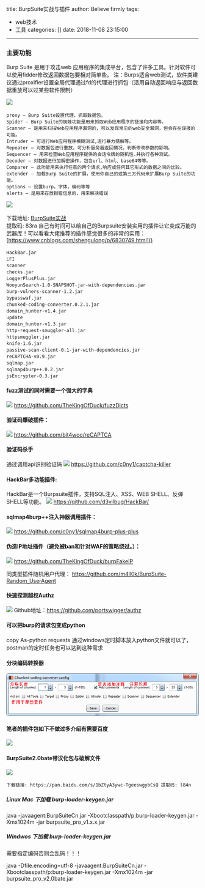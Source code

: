 title: BurpSuite实战与插件
author: Believe firmly
tags:
  - web技术
  - 工具
categories: []
date: 2018-11-08 23:15:00
---
### 主要功能

Burp Suite 是用于攻击web 应用程序的集成平台，包含了许多工具。针对软件可以使用fidder修改返回数据包要相对简单些。
注：Burps适合web测试，软件类建议通过proxifier设置全局代理通过fd的代理进行抓包（活用自动返回响应与返回数据重放可以过某些软件限制）
<!--more-->
![](2.png)
 ```
proxy – Burp Suite设置代理，抓取数据包。
Spider – Burp Suite的蜘蛛功能是用来抓取Web应用程序的链接和内容等。
Scanner – 是用来扫描Web应用程序漏洞的，可以发现常见的web安全漏洞，但会存在误报的可能。
Intruder – 可进行Web应用程序模糊测试,进行暴力猜解等。
Repeater – 对数据包进行重放，可分析服务器返回情况，判断修改参数的影响。
Sequencer – 用来检查Web应用程序提供的会话令牌的随机性.并执行各种测试。
Decoder – 对数据进行加解密操作，包含url、html、base64等等。
Comparer – 此功能用来执行任意的两个请求,响应或任何其它形式的数据之间的比较。
extender – 加载Burp Suite的扩展，使用你自己的或第三方代码来扩展Burp Suite的功能。
options – 设置burp，字体，编码等等
alerts – 是用来存放报错信息的，用来解决错误
```
![](1.png)

下载地址: [BurpSuite实战](https://pan.baidu.com/s/1n3Kkgcf-iJjl-kc2jgE3_A)<br> 提取码: 83ra
自己有时间可以给自己的Burpsuite安装实用的插件让它变成万能的武器库！可以看看大佬推荐的插件感觉很多的非常的实用：
[https://www.cnblogs.com/shengulong/p/6830749.html]()

<code class="hljs css"><span class="hljs-selector-tag">HackBar</span><span class="hljs-selector-class">.jar</span>
<span class="hljs-selector-tag">LFI</span> <span class="hljs-selector-tag">scanner</span> <span class="hljs-selector-tag">checks</span><span class="hljs-selector-class">.jar</span>
<span class="hljs-selector-tag">LoggerPlusPlus</span><span class="hljs-selector-class">.jar</span>
<span class="hljs-selector-tag">WooyunSearch-1</span><span class="hljs-selector-class">.0-SNAPSHOT-jar-with-dependencies</span><span class="hljs-selector-class">.jar</span>
<span class="hljs-selector-tag">burp-vulners-scanner-1</span><span class="hljs-selector-class">.2</span><span class="hljs-selector-class">.jar</span>
<span class="hljs-selector-tag">bypasswaf</span><span class="hljs-selector-class">.jar</span>
<span class="hljs-selector-tag">chunked-coding-converter</span><span class="hljs-selector-class">.0</span><span class="hljs-selector-class">.2</span><span class="hljs-selector-class">.1</span><span class="hljs-selector-class">.jar</span>
<span class="hljs-selector-tag">domain_hunter-v1</span><span class="hljs-selector-class">.4</span><span class="hljs-selector-class">.jar</span>	<span class="hljs-selector-tag">update</span> <span class="hljs-selector-tag">domain_hunter-v1</span><span class="hljs-selector-class">.3</span><span class="hljs-selector-class">.jar</span>
<span class="hljs-selector-tag">http-request-smuggler-all</span><span class="hljs-selector-class">.jar</span>
<span class="hljs-selector-tag">httpsmuggler</span><span class="hljs-selector-class">.jar</span>
<span class="hljs-selector-tag">knife-1</span><span class="hljs-selector-class">.6</span><span class="hljs-selector-class">.jar</span>
<span class="hljs-selector-tag">passive-scan-client-0</span><span class="hljs-selector-class">.1-jar-with-dependencies</span><span class="hljs-selector-class">.jar</span>
<span class="hljs-selector-tag">reCAPTCHA-v0</span><span class="hljs-selector-class">.9</span><span class="hljs-selector-class">.jar</span>
<span class="hljs-selector-tag">sqlmap</span><span class="hljs-selector-class">.jar</span>
<span class="hljs-selector-tag">sqlmap4burp</span>++<span class="hljs-selector-class">.0</span><span class="hljs-selector-class">.2</span><span class="hljs-selector-class">.jar</span>
<span class="hljs-selector-tag">jsEncrypter-0</span><span class="hljs-selector-class">.3</span><span class="hljs-selector-class">.jar</span></code>


#### fuzz测试的同时需要一个强大的字典
![](https://i.niupic.com/images/2020/01/02/6d3S.jpg)
https://github.com/TheKingOfDuck/fuzzDicts


#### 验证码爆破插件：
![](https://github.com/bit4woo/reCAPTCHA/raw/master/doc/screenshot.png)
https://github.com/bit4woo/reCAPTCA
#### 验证码杀手
通过调用api识别验证码
![](https://github.com/c0ny1/captcha-killer/raw/master/doc/captcha-killer.png)
https://github.com/c0ny1/captcha-killer
#### HackBar多功能插件:
HackBar是一个Burpsuite插件，支持SQL注入、XSS、WEB SHELL、反弹SHELL等功能。
![](https://www.uedbox.com/wp-content/uploads/2019/07/HackBar.gif)
https://github.com/d3vilbug/HackBar/
#### sqlmap4burp++注入神器调用插件：
![](https://www.uedbox.com/wp-content/uploads/2019/09/sqlmap4burpui.png)
 https://github.com/c0ny1/sqlmap4burp-plus-plus
#### 伪造IP地址插件（避免被ban和针对WAF的策略绕过。）：  
![](https://github.com/TheKingOfDuck/BurpFakeIP/raw/master/images/15597193222287.png)
https://github.com/TheKingOfDuck/burpFakeIP

同类型插件随机用户代理：
https://github.com/m4ll0k/BurpSuite-Random_UserAgent
####  快速探测越权Authz 
![](https://vulkey.oss-cn-hangzhou.aliyuncs.com/2019-06-27/15596409209407.jpg)
Github地址：https://github.com/portswigger/authz

#### 可以把burp的请求包变成python
copy As-python requests
通过windows定时脚本放入python文件就可以了，postman的定时任务也可以达到这种需求
#### 分块编码转换器
![](https://github.com/c0ny1/chunked-coding-converter/raw/master/doc/config.png)
#### 笔者的插件包如下不做过多介绍有需要百度
![](https://i.niupic.com/images/2020/01/06/6eiY.jpg)
#### BurpSuite2.0bate带汉化包与破解文件
![](https://ss2.baidu.com/6ONYsjip0QIZ8tyhnq/it/u=3110800220,4072195193&fm=173&app=49&f=JPEG?w=640&h=358&s=E40A5D3A0F3B44090675A4DA0000C0B3)

```bash
下载链接: https://pan.baidu.com/s/1bZtyA3ywc-TgeeswgybCsQ 提取码: l84n

```
##### Linux Mac 下加载 burp-loader-keygen.jar

java -javaagent:BurpSuiteCn.jar -Xbootclasspath/p:burp-loader-keygen.jar -Xmx1024m -jar burpsuite_pro_v1.x.x.jar

##### Windwos 下加载 burp-loader-keygen.jar

需要指定编码否则会乱码！！！

java -Dfile.encoding=utf-8 -javaagent:BurpSuiteCn.jar -Xbootclasspath/p:burp-loader-keygen.jar -Xmx1024m -jar burpsuite_pro_v2.0bate.jar
